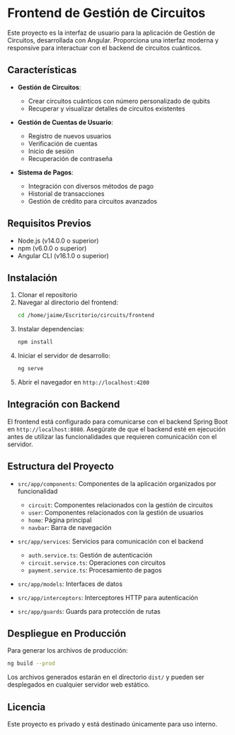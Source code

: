 # Frontend de Gestión de Circuitos

Este proyecto es la interfaz de usuario para la aplicación de Gestión de Circuitos, desarrollada con Angular. Proporciona una interfaz moderna y responsive para interactuar con el backend de circuitos cuánticos.

## Características

- **Gestión de Circuitos**:
  - Crear circuitos cuánticos con número personalizado de qubits
  - Recuperar y visualizar detalles de circuitos existentes

- **Gestión de Cuentas de Usuario**:
  - Registro de nuevos usuarios
  - Verificación de cuentas
  - Inicio de sesión
  - Recuperación de contraseña

- **Sistema de Pagos**:
  - Integración con diversos métodos de pago
  - Historial de transacciones
  - Gestión de crédito para circuitos avanzados

## Requisitos Previos

- Node.js (v14.0.0 o superior)
- npm (v6.0.0 o superior)
- Angular CLI (v16.1.0 o superior)

## Instalación

1. Clonar el repositorio
2. Navegar al directorio del frontend:
   ```bash
   cd /home/jaime/Escritorio/circuits/frontend
   ```
3. Instalar dependencias:
   ```bash
   npm install
   ```
4. Iniciar el servidor de desarrollo:
   ```bash
   ng serve
   ```
5. Abrir el navegador en `http://localhost:4200`

## Integración con Backend

El frontend está configurado para comunicarse con el backend Spring Boot en `http://localhost:8080`. Asegúrate de que el backend esté en ejecución antes de utilizar las funcionalidades que requieren comunicación con el servidor.

## Estructura del Proyecto

- `src/app/components`: Componentes de la aplicación organizados por funcionalidad
  - `circuit`: Componentes relacionados con la gestión de circuitos
  - `user`: Componentes relacionados con la gestión de usuarios
  - `home`: Página principal
  - `navbar`: Barra de navegación

- `src/app/services`: Servicios para comunicación con el backend
  - `auth.service.ts`: Gestión de autenticación
  - `circuit.service.ts`: Operaciones con circuitos
  - `payment.service.ts`: Procesamiento de pagos

- `src/app/models`: Interfaces de datos
- `src/app/interceptors`: Interceptores HTTP para autenticación
- `src/app/guards`: Guards para protección de rutas

## Despliegue en Producción

Para generar los archivos de producción:

```bash
ng build --prod
```

Los archivos generados estarán en el directorio `dist/` y pueden ser desplegados en cualquier servidor web estático.

## Licencia

Este proyecto es privado y está destinado únicamente para uso interno.
